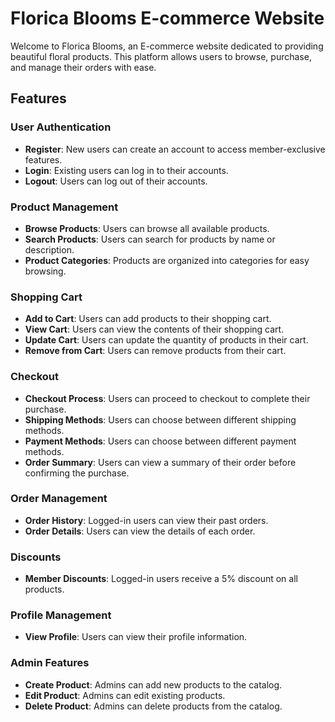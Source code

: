 # Florica Blooms E-commerce Website

Welcome to Florica Blooms, an E-commerce website dedicated to providing beautiful floral products. This platform allows users to browse, purchase, and manage their orders with ease.

## Features

### User Authentication
- **Register**: New users can create an account to access member-exclusive features.
- **Login**: Existing users can log in to their accounts.
- **Logout**: Users can log out of their accounts.

### Product Management
- **Browse Products**: Users can browse all available products.
- **Search Products**: Users can search for products by name or description.
- **Product Categories**: Products are organized into categories for easy browsing.

### Shopping Cart
- **Add to Cart**: Users can add products to their shopping cart.
- **View Cart**: Users can view the contents of their shopping cart.
- **Update Cart**: Users can update the quantity of products in their cart.
- **Remove from Cart**: Users can remove products from their cart.

### Checkout
- **Checkout Process**: Users can proceed to checkout to complete their purchase.
- **Shipping Methods**: Users can choose between different shipping methods.
- **Payment Methods**: Users can choose between different payment methods.
- **Order Summary**: Users can view a summary of their order before confirming the purchase.

### Order Management
- **Order History**: Logged-in users can view their past orders.
- **Order Details**: Users can view the details of each order.

### Discounts
- **Member Discounts**: Logged-in users receive a 5% discount on all products.

### Profile Management
- **View Profile**: Users can view their profile information.

### Admin Features
- **Create Product**: Admins can add new products to the catalog.
- **Edit Product**: Admins can edit existing products.
- **Delete Product**: Admins can delete products from the catalog.